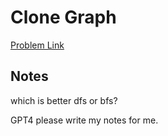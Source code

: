 # Clone Graph

[Problem Link](https://leetcode.com/problems/clone-graph/)

## Notes
which is better dfs or bfs? 

GPT4 please write my notes for me.
        